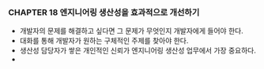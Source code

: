 ### CHAPTER 18 엔지니어링 생산성을 효과적으로 개선하기

- 개발자의 문제를 해결하고 싶다면 그 문제가 무엇인지 개발자에게 들어야 한다. 
- 대화를 통해 개발자가 원하는 구체적인 주제를 찾아야 한다.
- 생산성 담당자가 쌓은 개인적인 신뢰가 엔지니어링 생산성 업무에서 가장 중요하다. 
- 

